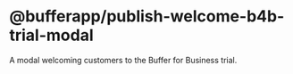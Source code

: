 # @bufferapp/publish-welcome-b4b-trial-modal

A modal welcoming customers to the Buffer for Business trial.
